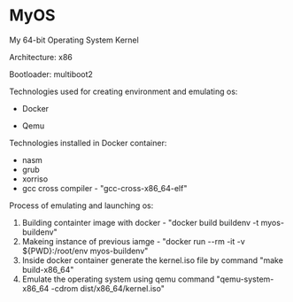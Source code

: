 # MyOS
My 64-bit Operating System Kernel

Architecture: x86

Bootloader: multiboot2


Technologies used for creating environment and emulating os:

- Docker

- Qemu


Technologies installed in Docker container:

- nasm
- grub
- xorriso
- gcc cross compiler - "gcc-cross-x86_64-elf"


Process of emulating and launching os:
1) Building containter image with docker - "docker build buildenv -t myos-buildenv"
2) Makeing instance of previous iamge - "docker run --rm -it -v ${PWD}:/root/env myos-buildenv"
3) Inside docker container generate the kernel.iso file by command "make build-x86_64"
4) Emulate the operating system using qemu command "qemu-system-x86_64 -cdrom dist/x86_64/kernel.iso"




